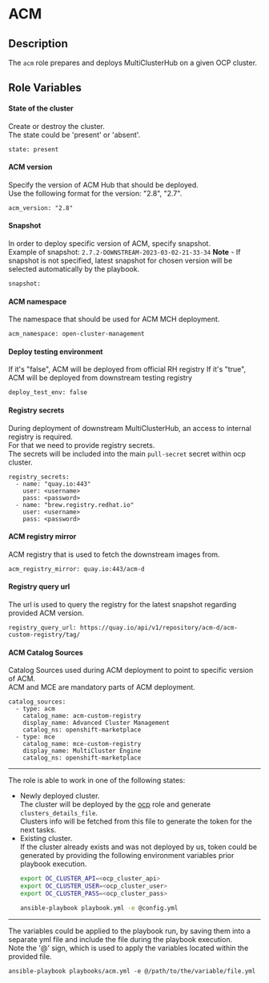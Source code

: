 # ACM

## Description
The `acm` role prepares and deploys MultiClusterHub on a given OCP cluster.

## Role Variables
#### State of the cluster
Create or destroy the cluster.  
The state could be 'present' or 'absent'.
```
state: present
```

#### ACM version
Specify the version of ACM Hub that should be deployed.  
Use the following format for the version: "2.8", "2.7".
```
acm_version: "2.8"
```

#### Snapshot
In order to deploy specific version of ACM, specify snapshot.  
Example of snapshot: `2.7.2-DOWNSTREAM-2023-03-02-21-33-34`
**Note** - If snapshot is not specified, latest snapshot for chosen version will be selected automatically by the playbook.
```
snapshot:
```

#### ACM namespace
The namespace that should be used for ACM MCH deployment.  
```
acm_namespace: open-cluster-management
```

#### Deploy testing environment
If it's "false", ACM will be deployed from official RH registry
If it's "true", ACM will be deployed from downstream testing registry
```
deploy_test_env: false
```

#### Registry secrets
During deployment of downstream MultiClusterHub, an access to internal registry is required.  
For that we need to provide registry secrets.  
The secrets will be included into the main `pull-secret` secret within ocp cluster.
```
registry_secrets:
  - name: "quay.io:443"
    user: <username>
    pass: <password>
  - name: "brew.registry.redhat.io"
    user: <username>
    pass: <password>
```

#### ACM registry mirror
ACM registry that is used to fetch the downstream images from.
```
acm_registry_mirror: quay.io:443/acm-d
```

#### Registry query url
The url is used to query the registry for the latest snapshot regarding provided ACM version.
```
registry_query_url: https://quay.io/api/v1/repository/acm-d/acm-custom-registry/tag/
```

#### ACM Catalog Sources
Catalog Sources used during ACM deployment to point to specific version of ACM.  
ACM and MCE are mandatory parts of ACM deployment.
```
catalog_sources:
  - type: acm
    catalog_name: acm-custom-registry
    display_name: Advanced Cluster Management
    catalog_ns: openshift-marketplace
  - type: mce
    catalog_name: mce-custom-registry
    display_name: MultiCluster Engine
    catalog_ns: openshift-marketplace
```

***
The role is able to work in one of the following states:
* Newly deployed cluster.  
  The cluster will be deployed by the [ocp](ocp.md) role and generate `clusters_details_file`.  
  Clusters info will be fetched from this file to generate the token for the next tasks.
* Existing cluster.  
  If the cluster already exists and was not deployed by us, token could be generated by providing the following environment variables prior playbook execution.
  ```bash
  export OC_CLUSTER_API=<ocp_cluster_api>
  export OC_CLUSTER_USER=<ocp_cluster_user>
  export OC_CLUSTER_PASS=<ocp_cluster_pass>

  ansible-playbook playbook.yml -e @config.yml
  ```

***
The variables could be applied to the playbook run, by saving them into a separate yml file and include the file during the playbook execution.  
Note the '@' sign, which is used to apply the variables located within the provided file.

```
ansible-playbook playbooks/acm.yml -e @/path/to/the/variable/file.yml
```

